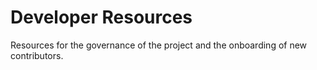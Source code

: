 # Developer Resources

Resources for the governance of the project
and the onboarding of new contributors.
